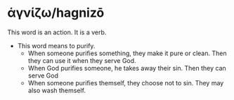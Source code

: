 # ἁγνίζω/hagnizō

This word is an action. It is a verb. 

* This word means to purify.
    * When someone purifies something, they make it pure or clean. Then they can use it when they serve God.
    * When God purifies someone, he takes away their sin. Then they can serve God
    * When someone purifies themself, they choose not to sin. They may also wash themself.
